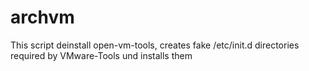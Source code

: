 # archvm
This script deinstall open-vm-tools, creates fake /etc/init.d directories required by VMware-Tools und installs them
